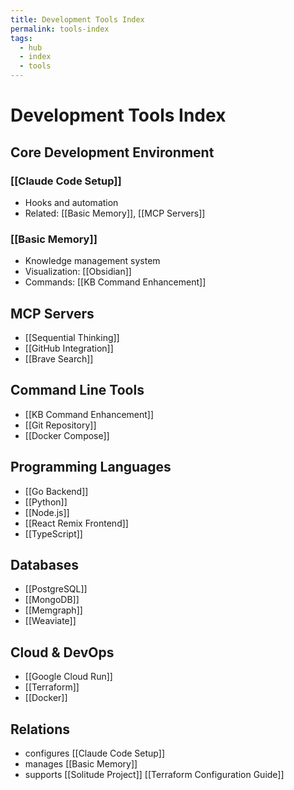```yaml
---
title: Development Tools Index
permalink: tools-index
tags:
  - hub
  - index
  - tools
---
```


# Development Tools Index

## Core Development Environment

### [[Claude Code Setup]]
- Hooks and automation
- Related: [[Basic Memory]], [[MCP Servers]]

### [[Basic Memory]]
- Knowledge management system
- Visualization: [[Obsidian]]
- Commands: [[KB Command Enhancement]]

## MCP Servers
- [[Sequential Thinking]]
- [[GitHub Integration]]
- [[Brave Search]]

## Command Line Tools
- [[KB Command Enhancement]]
- [[Git Repository]]
- [[Docker Compose]]

## Programming Languages
- [[Go Backend]]
- [[Python]]
- [[Node.js]]
- [[React Remix Frontend]]
- [[TypeScript]]

## Databases
- [[PostgreSQL]]
- [[MongoDB]]
- [[Memgraph]]
- [[Weaviate]]

## Cloud & DevOps
- [[Google Cloud Run]]
- [[Terraform]]
- [[Docker]]

## Relations
- configures [[Claude Code Setup]]
- manages [[Basic Memory]]
- supports [[Solitude Project]]
[[Terraform Configuration Guide]]
